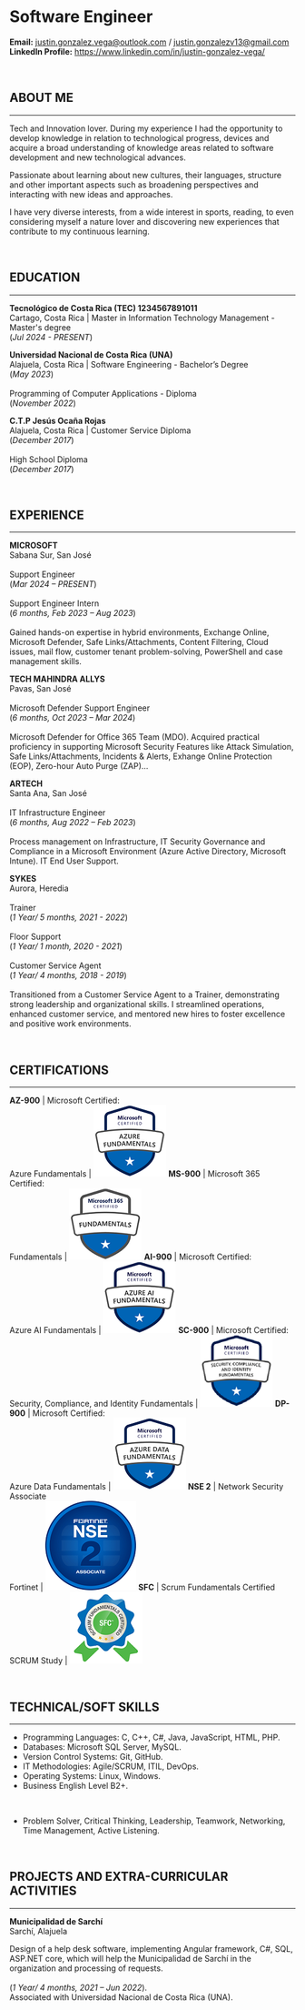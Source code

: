 # Software Engineer
**Email:** justin.gonzalez.vega@outlook.com / justin.gonzalezv13@gmail.com
**LinkedIn Profile:** https://www.linkedin.com/in/justin-gonzalez-vega/

<br />

## ABOUT ME
_____________________________________________________________________

Tech and Innovation lover. During my experience I had the opportunity to develop knowledge in 
relation to technological progress, devices and acquire a broad understanding of knowledge areas 
related to software development and new technological advances.

Passionate about learning about new cultures, their languages, structure and other important 
aspects such as broadening perspectives and interacting with new ideas and approaches.

I have very diverse interests, from a wide interest in sports, reading, to even considering 
myself a nature lover and discovering new experiences that contribute to my continuous learning.


<br />

## EDUCATION
_____________________________________________________________________

**Tecnológico de Costa Rica (TEC) 1234567891011** <br /> Cartago, Costa Rica ‎| Master in Information Technology Management - Master's degree ‎<br /> (_Jul 2024 - PRESENT_) 

**Universidad Nacional de Costa Rica (UNA)** <br /> Alajuela, Costa Rica | Software Engineering - Bachelor’s Degree <br /> (_May 2023_) <br /> <br /> Programming of Computer Applications - Diploma <br /> (_November 2022_)

**C.T.P Jesús Ocaña Rojas** <br /> Alajuela, Costa Rica | Customer Service Diploma <br /> (_December 2017_) <br /> <br /> High School Diploma <br /> (_December 2017_) 

<br />

## EXPERIENCE
_____________________________________________________________________

**MICROSOFT** <br /> Sabana Sur, San José <br /><br /> Support Engineer <br /> (_Mar 2024 – PRESENT_) <br /> <br /> Support Engineer Intern <br /> (_6 months, Feb 2023 – Aug 2023_) <br /> 
<br /> Gained hands-on expertise in hybrid environments, Exchange Online, Microsoft Defender, Safe Links/Attachments, Content Filtering, Cloud issues, mail flow, customer tenant problem-solving, PowerShell and case management skills.
<br />

**TECH MAHINDRA ALLYS** <br /> Pavas, San José <br /><br /> Microsoft Defender Support Engineer <br /> (_6 months, Oct 2023 – Mar 2024_) <br /> <br />
Microsoft Defender for Office 365 Team (MDO). Acquired practical proficiency in supporting Microsoft Security Features like Attack Simulation, Safe Links/Attachments, Incidents & Alerts, Exhange Online Protection (EOP), Zero-hour Auto Purge (ZAP)...
<br />

**ARTECH** <br /> Santa Ana, San José <br /><br /> IT Infrastructure Engineer <br /> (_6 months, Aug 2022 – Feb 2023_) <br /> <br />
Process management on Infrastructure, IT Security Governance and Compliance in a Microsoft Environment (Azure Active Directory, Microsoft Intune). IT End User Support.
<br />

**SYKES** <br /> Aurora, Heredia <br /> <br /> Trainer <br /> (_1 Year/ 5 months, 2021 - 2022_) <br /> <br /> Floor Support <br /> (_1 Year/ 1 month,  2020 - 2021_) <br /> <br /> Customer Service Agent <br /> (_1 Year/ 4 months, 2018 - 2019_) <br />
<br /> Transitioned from a Customer Service Agent to a Trainer, demonstrating strong leadership and organizational skills. I streamlined operations, enhanced customer service, and mentored new hires to foster excellence and positive work environments.
<br />

<br />

## CERTIFICATIONS
_____________________________________________________________________

**AZ-900** | Microsoft Certified:<br />  Azure Fundamentals                             | ![AZ-900](/assets/img/AZ-900.png)
**MS-900** | Microsoft 365 Certified:<br /> Fundamentals                                | ![MS-900](/assets/img/MS-900.png)
**AI-900** | Microsoft Certified:<br /> Azure AI Fundamentals                           | ![AI-900](/assets/img/AI-900.png)
**SC-900** | Microsoft Certified:<br /> Security, Compliance, and Identity Fundamentals | ![SC-900](/assets/img/SC-900.png)
**DP-900** | Microsoft Certified:<br /> Azure Data Fundamentals                         | ![DP-900](/assets/img/DP-900.png)
**NSE 2**  | Network Security Associate<br /> Fortinet                                  | ![NSE2](/assets/img/NSE2.png)
**SFC**    | Scrum Fundamentals Certified<br /> SCRUM Study                             | ![SFC](/assets/img/SFC.png)

<br />

## TECHNICAL/SOFT SKILLS
_____________________________________________________________________

- Programming Languages: C, C++, C#, Java, JavaScript, HTML, PHP.
- Databases: Microsoft SQL Server, MySQL.
- Version Control Systems: Git, GitHub.
- IT Methodologies: Agile/SCRUM, ITIL, DevOps.
- Operating Systems: Linux, Windows.
- Business English Level B2+.
<br />

- Problem Solver, Critical Thinking, Leadership, Teamwork, Networking, Time Management, Active Listening.
  
<br />

## PROJECTS AND EXTRA-CURRICULAR ACTIVITIES
_____________________________________________________________________

**Municipalidad de Sarchí** <br /> Sarchí, Alajuela

Design of a help desk software, implementing Angular framework, C#, SQL, ASP.NET core, which will help the Municipalidad de Sarchí in the organization and processing of requests.<br />
<br />
(_1 Year/ 4 months, 2021 – Jun 2022_). <br />
Associated with Universidad Nacional de Costa Rica (UNA).

